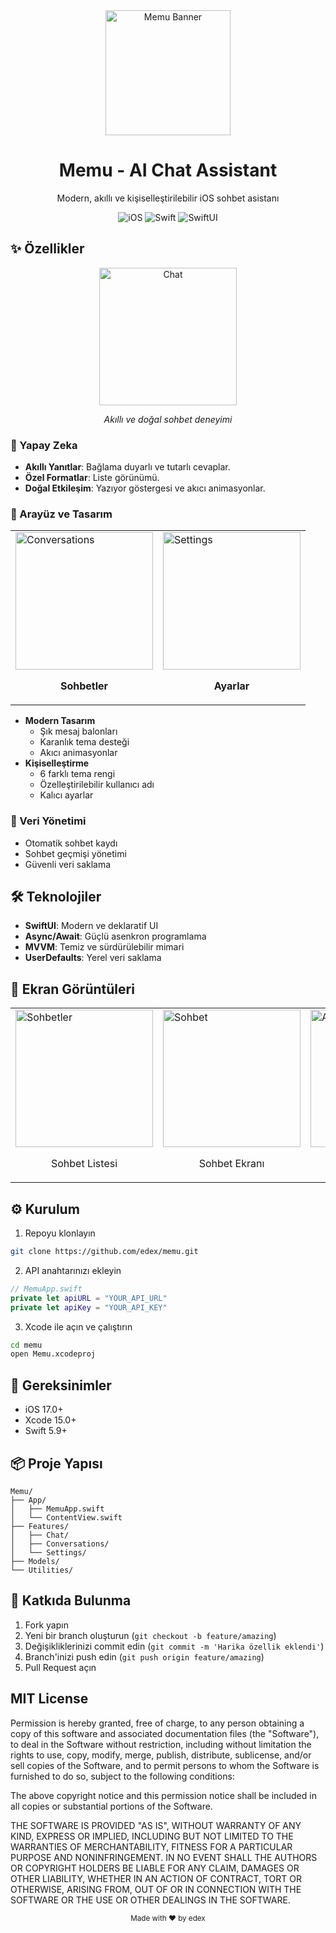 <div align="center">
  <img src="Documentation/Images/screenshots/chat.png" width="200" alt="Memu Banner"/>

  <h1>Memu - AI Chat Assistant</h1>

  <p>
    Modern, akıllı ve kişiselleştirilebilir iOS sohbet asistanı
  </p>

  <p>
    <img src="https://img.shields.io/badge/iOS-17.0+-blue.svg" alt="iOS"/>
    <img src="https://img.shields.io/badge/Swift-5.9-orange.svg" alt="Swift"/>
    <img src="https://img.shields.io/badge/SwiftUI-4.0-purple.svg" alt="SwiftUI"/>
  </p>
</div>

## ✨ Özellikler

<div align="center">
  <img src="Documentation/Images/screenshots/chat.png" width="220" alt="Chat"/>
  <p><em>Akıllı ve doğal sohbet deneyimi</em></p>
</div>

### 🤖 Yapay Zeka
- **Akıllı Yanıtlar**: Bağlama duyarlı ve tutarlı cevaplar.
- **Özel Formatlar**: Liste görünümü.
- **Doğal Etkileşim**: Yazıyor göstergesi ve akıcı animasyonlar.

### 🎨 Arayüz ve Tasarım

<div align="center">
  <table>
    <tr>
      <td>
        <img src="Documentation/Images/screenshots/conversations.png" width="220" alt="Conversations"/>
        <p align="center"><strong>Sohbetler</strong></p>
      </td>
      <td>
        <img src="Documentation/Images/screenshots/settings.png" width="220" alt="Settings"/>
        <p align="center"><strong>Ayarlar</strong></p>
      </td>
    </tr>
  </table>
</div>

- **Modern Tasarım**
  - Şık mesaj balonları
  - Karanlık tema desteği
  - Akıcı animasyonlar
- **Kişiselleştirme**
  - 6 farklı tema rengi
  - Özelleştirilebilir kullanıcı adı
  - Kalıcı ayarlar

### 💾 Veri Yönetimi
- Otomatik sohbet kaydı
- Sohbet geçmişi yönetimi
- Güvenli veri saklama

## 🛠 Teknolojiler

- **SwiftUI**: Modern ve deklaratif UI
- **Async/Await**: Güçlü asenkron programlama
- **MVVM**: Temiz ve sürdürülebilir mimari
- **UserDefaults**: Yerel veri saklama

## 📱 Ekran Görüntüleri

<div align="center">
  <table>
    <tr>
      <td>
        <img src="Documentation/Images/screenshots/conversations.png" width="220" alt="Sohbetler"/>
        <p align="center">Sohbet Listesi</p>
      </td>
      <td>
        <img src="Documentation/Images/screenshots/chat.png" width="220" alt="Sohbet"/>
        <p align="center">Sohbet Ekranı</p>
      </td>
      <td>
        <img src="Documentation/Images/screenshots/settings.png" width="220" alt="Ayarlar"/>
        <p align="center">Ayarlar</p>
      </td>
    </tr>
  </table>
</div>

## ⚙️ Kurulum

1. Repoyu klonlayın
```bash
git clone https://github.com/edex/memu.git
```

2. API anahtarınızı ekleyin
```swift
// MemuApp.swift
private let apiURL = "YOUR_API_URL"
private let apiKey = "YOUR_API_KEY"
```

3. Xcode ile açın ve çalıştırın
```bash
cd memu
open Memu.xcodeproj
```

## 🔧 Gereksinimler

- iOS 17.0+
- Xcode 15.0+
- Swift 5.9+

## 📦 Proje Yapısı

```
Memu/
├── App/
│   ├── MemuApp.swift
│   └── ContentView.swift
├── Features/
│   ├── Chat/
│   ├── Conversations/
│   └── Settings/
├── Models/
└── Utilities/
```

## 🤝 Katkıda Bulunma

1. Fork yapın
2. Yeni bir branch oluşturun (`git checkout -b feature/amazing`)
3. Değişikliklerinizi commit edin (`git commit -m 'Harika özellik eklendi'`)
4. Branch'inizi push edin (`git push origin feature/amazing`)
5. Pull Request açın

## MIT License


Permission is hereby granted, free of charge, to any person obtaining a copy
of this software and associated documentation files (the "Software"), to deal
in the Software without restriction, including without limitation the rights
to use, copy, modify, merge, publish, distribute, sublicense, and/or sell
copies of the Software, and to permit persons to whom the Software is
furnished to do so, subject to the following conditions:

The above copyright notice and this permission notice shall be included in all
copies or substantial portions of the Software.

THE SOFTWARE IS PROVIDED "AS IS", WITHOUT WARRANTY OF ANY KIND, EXPRESS OR
IMPLIED, INCLUDING BUT NOT LIMITED TO THE WARRANTIES OF MERCHANTABILITY,
FITNESS FOR A PARTICULAR PURPOSE AND NONINFRINGEMENT. IN NO EVENT SHALL THE
AUTHORS OR COPYRIGHT HOLDERS BE LIABLE FOR ANY CLAIM, DAMAGES OR OTHER
LIABILITY, WHETHER IN AN ACTION OF CONTRACT, TORT OR OTHERWISE, ARISING FROM,
OUT OF OR IN CONNECTION WITH THE SOFTWARE OR THE USE OR OTHER DEALINGS IN THE
SOFTWARE.

<div align="center">
  <p>
    <sub>Made with ❤️ by edex</sub>
  </p>
</div>